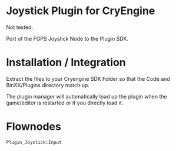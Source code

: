 Joystick Plugin for CryEngine
=============================
Not tested.

Port of the FGPS Joystick Node to the Plugin SDK.

Installation / Integration
==========================
Extract the files to your Cryengine SDK Folder so that the Code and BinXX/Plugins directory match up.

The plugin manager will automatically load up the plugin when the game/editor is restarted or if you directly load it.

Flownodes
=========
```Plugin_Joystick:Input```